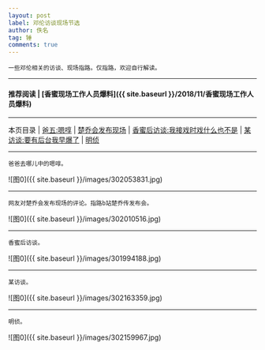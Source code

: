 ```yaml
---
layout: post
label: 邓伦访谈现场节选
author: 佚名
tag: 锤
comments: true
---
```


    一些邓伦相关的访谈、现场指路。仅指路，欢迎自行解读。
    
---

#### 推荐阅读 | [香蜜现场工作人员爆料]({{ site.baseurl }}/2018/11/香蜜现场工作人员爆料) 

---


本页目录 \| [爸五:嗯啍](#dxjjb) \| [楚乔会发布现场](#dxjje)  \| [香蜜后访谈:我接戏时戏什么也不是](#dxjjd)  \| [某访谈:要有后台我早爆了](#dxjjc) \| [明侦](#dxjjf) 




---

<a name="dxjjb"></a>

    爸爸去哪儿中的嗯啍。
    
![图0]({{ site.baseurl }}/images/302053831.jpg)


---

<a name="dxjje"></a>
    
    网友对楚乔会发布现场的评论。指路b站楚乔传发布会。
    
![图0]({{ site.baseurl }}/images/302010516.jpg)

---

<a name="dxjjd"></a>

    香蜜后访谈。
    
![图0]({{ site.baseurl }}/images/301994188.jpg)
    
---

<a name="dxjjc"></a>

    某访谈。
    
![图0]({{ site.baseurl }}/images/302163359.jpg)

---

<a name="dxjjf"></a>

    明侦。
    
![图0]({{ site.baseurl }}/images/302159967.jpg)

